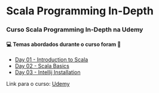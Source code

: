 # Scala Programming In-Depth
### Curso Scala Programming In-Depth na Udemy
#### :computer: Temas abordados durante o curso foram :rocket:
- [Day 01 - Introduction to Scala](https://github.com/romulovieira777/Scala_Programming_in_Depth/tree/main/Day%2001%20-%20Introduction%20to%20Scala)
- [Day 02 - Scala Basics](https://github.com/romulovieira777/Scala_Programming_in_Depth/tree/main/Day%2002%20-%20Scala%20Basics)
- [Day 03 - Intellij Installation](https://github.com/romulovieira777/Scala_Programming_in_Depth/tree/main/Day%2003%20-%20Intellij%20Installation)

Link para o curso: [Udemy](https://www.udemy.com/course/scala-programming/)
